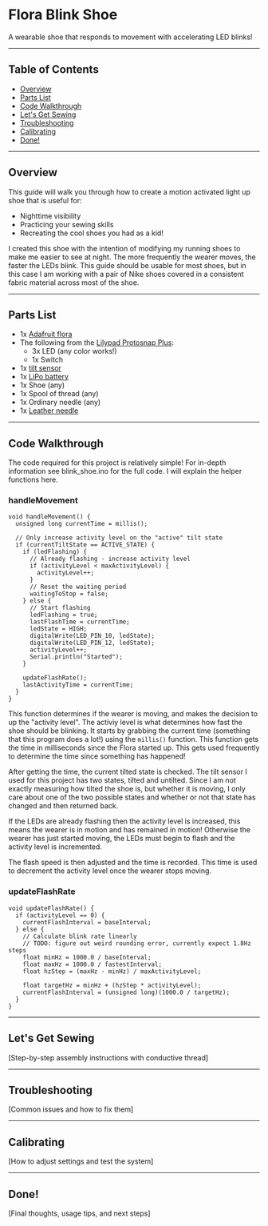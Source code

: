 # Flora Blink Shoe

A wearable shoe that responds to movement with accelerating LED blinks!

---

## Table of Contents

- [Overview](#overview)
- [Parts List](#parts-list)
- [Code Walkthrough](#code-walkthrough)
- [Let's Get Sewing](#lets-get-sewing)
- [Troubleshooting](#troubleshooting)
- [Calibrating](#calibrating)
- [Done!](#done)

---

## Overview

This guide will walk you through how to create a motion activated light up shoe that is useful for:
- Nighttime visibility
- Practicing your sewing skills
- Recreating the cool shoes you had as a kid!

I created this shoe with the intention of modifying my running shoes to make me easier to see at night. The more frequently the wearer moves, the faster the LEDs blink. This guide should be usable for most shoes, but in this case I am working with a pair of Nike shoes covered in a consistent fabric material across most of the shoe.

---

## Parts List

- 1x [Adafruit flora](https://www.adafruit.com/product/659)
- The following from the [Lilypad Protosnap Plus](https://www.sparkfun.com/lilypad-protosnap-plus.html):
  - 3x LED (any color works!)
  - 1x Switch
- 1x [tilt sensor](https://www.sparkfun.com/tilt-sensor-at407.html?gQT=1)
- 1x [LiPo battery](https://www.amazon.com/EEMB-Rechargeable-Connector-Wireless-Polarity/dp/B0B7N2T1TD)
- 1x Shoe (any)
- 1x Spool of thread (any)
- 1x Ordinary needle (any)
- 1x [Leather needle](https://www.amazon.com/dp/B08H86BQJB)

---

## Code Walkthrough

The code required for this project is relatively simple! For in-depth information see blink_shoe.ino for the full code. I will explain the helper functions here.

### handleMovement
```
void handleMovement() {
  unsigned long currentTime = millis();

  // Only increase activity level on the "active" tilt state
  if (currentTiltState == ACTIVE_STATE) {
    if (ledFlashing) {
      // Already flashing - increase activity level
      if (activityLevel < maxActivityLevel) {
        activityLevel++;
      }
      // Reset the waiting period
      waitingToStop = false;
    } else {
      // Start flashing
      ledFlashing = true;
      lastFlashTime = currentTime;
      ledState = HIGH;
      digitalWrite(LED_PIN_10, ledState);
      digitalWrite(LED_PIN_12, ledState);
      activityLevel++;
      Serial.println("Started");
    }

    updateFlashRate();
    lastActivityTime = currentTime;
  }
}
```
This function determines if the wearer is moving, and makes the decision to up the "activity level". The activiy level is what determines how fast the shoe should be blinking. It starts by grabbing the current time (something that this program does a lot!) using the `millis()` function. This function gets the time in milliseconds since the Flora started up. This gets used frequently to determine the time since something has happened!

After getting the time, the current tilted state is checked. The tilt sensor I used for this project has two states, tilted and untilted. Since I am not exactly measuring how tilted the shoe is, but whether it is moving, I only care about one of the two possible states and whether or not that state has changed and then returned back.

If the LEDs are already flashing then the activity level is increased, this means the wearer is in motion and has remained in motion! Otherwise the wearer has just started moving, the LEDs must begin to flash and the activity level is incremented.

The flash speed is then adjusted and the time is recorded. This time is used to decrement the activity level once the wearer stops moving.

### updateFlashRate
```
void updateFlashRate() {
  if (activityLevel == 0) {
    currentFlashInterval = baseInterval;
  } else {
    // Calculate blink rate linearly
    // TODO: figure out weird rounding error, currently expect 1.8Hz steps
    float minHz = 1000.0 / baseInterval;
    float maxHz = 1000.0 / fastestInterval;
    float hzStep = (maxHz - minHz) / maxActivityLevel;

    float targetHz = minHz + (hzStep * activityLevel);
    currentFlashInterval = (unsigned long)(1000.0 / targetHz);
  }
}
```


---

## Let's Get Sewing

[Step-by-step assembly instructions with conductive thread]

---

## Troubleshooting

[Common issues and how to fix them]

---

## Calibrating

[How to adjust settings and test the system]

---

## Done!

[Final thoughts, usage tips, and next steps]